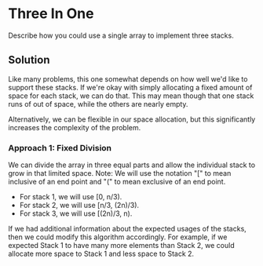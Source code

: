 # Three In One

Describe how you could use a single array to implement three stacks.

## Solution

Like many problems, this one somewhat depends on how well we'd like to support these stacks. If we're okay with 
simply allocating a fixed amount of space for each stack, we can do that. This may mean though that one stack runs of
out of space, while the others are nearly empty.

Alternatively, we can be flexible in our space allocation, but this significantly increases the complexity of the 
problem.

### Approach 1: Fixed Division

We can divide the array in three equal parts and allow the individual stack to grow in that limited space. Note: We 
will use the notation "[" to mean inclusive of an end point and "(" to mean exclusive of an end point.

* For stack 1, we will use [0, n/3).
* For stack 2, we will use [n/3, (2n)/3).
* For stack 3, we will use [(2n)/3, n).

If we had additional information about the expected usages of the stacks, then we could modify this algorithm 
accordingly. For example, if we expected Stack 1 to have many more elements than Stack 2, we could allocate more 
space to Stack 1 and less space to Stack 2.